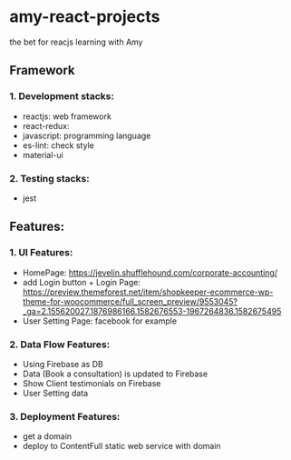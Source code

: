 # amy-react-projects
the bet for reacjs learning with Amy

## Framework
### 1. Development stacks:
- reactjs: web framework
- react-redux:
- javascript: programming language
- es-lint: check style
- material-ui

### 2. Testing stacks:
- jest

## Features:
### 1. UI Features:
- HomePage: https://jevelin.shufflehound.com/corporate-accounting/
- add Login button + Login Page: https://preview.themeforest.net/item/shopkeeper-ecommerce-wp-theme-for-woocommerce/full_screen_preview/9553045?_ga=2.155620027.1876986166.1582676553-1967264836.1582675495
- User Setting Page: facebook for example

### 2. Data Flow Features:
- Using Firebase as DB
- Data (Book a consultation) is updated to Firebase
- Show Client testimonials on Firebase
- User Setting data

### 3. Deployment Features:
- get a domain
- deploy to ContentFull static web service with domain
